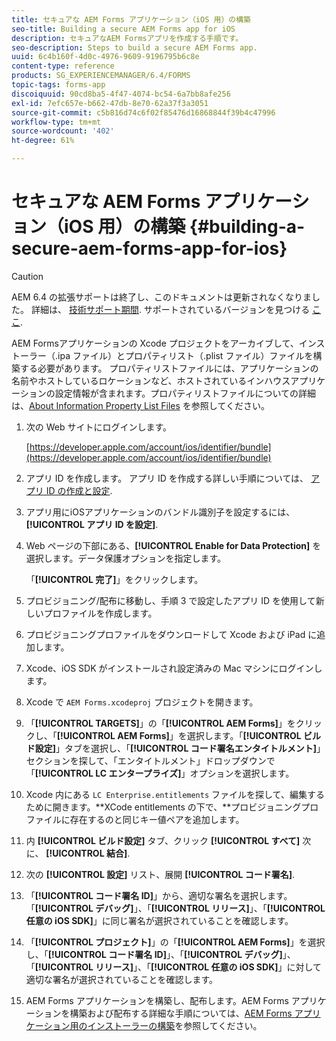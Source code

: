 ```yaml
---
title: セキュアな AEM Forms アプリケーション（iOS 用）の構築
seo-title: Building a secure AEM Forms app for iOS
description: セキュアなAEM Formsアプリを作成する手順です。
seo-description: Steps to build a secure AEM Forms app.
uuid: 6c4b160f-4d0c-4976-9609-9196795b6c8e
content-type: reference
products: SG_EXPERIENCEMANAGER/6.4/FORMS
topic-tags: forms-app
discoiquuid: 90cd8ba5-4f47-4074-bc54-6a7bb8afe256
exl-id: 7efc657e-b662-47db-8e70-62a37f3a3051
source-git-commit: c5b816d74c6f02f85476d16868844f39b4c47996
workflow-type: tm+mt
source-wordcount: '402'
ht-degree: 61%

---
```


# セキュアな AEM Forms アプリケーション（iOS 用）の構築 {#building-a-secure-aem-forms-app-for-ios}

>[!CAUTION]
>
>AEM 6.4 の拡張サポートは終了し、このドキュメントは更新されなくなりました。 詳細は、 [技術サポート期間](https://helpx.adobe.com/jp/support/programs/eol-matrix.html). サポートされているバージョンを見つける [ここ](https://experienceleague.adobe.com/docs/?lang=ja).

AEM Formsアプリケーションの Xcode プロジェクトをアーカイブして、インストーラー（.ipa ファイル）とプロパティリスト（.plist ファイル）ファイルを構築する必要があります。 プロパティリストファイルには、アプリケーションの名前やホストしているロケーションなど、ホストされているインハウスアプリケーションの設定情報が含まれます。プロパティリストファイルについての詳細は、[About Information Property List Files](https://developer.apple.com/library/ios/#documentation/general/Reference/InfoPlistKeyReference/Articles/AboutInformationPropertyListFiles.html) を参照してください。

1. 次の Web サイトにログインします。

   [https://developer.apple.com/account/ios/identifier/bundle](https://developer.apple.com/account/ios/identifier/bundle)

1. アプリ ID を作成します。 アプリ ID を作成する詳しい手順については、 [アプリ ID の作成と設定](https://developer.apple.com/library/ios/documentation/IDEs/Conceptual/AppDistributionGuide/MaintainingProfiles/MaintainingProfiles.html).
1. アプリ用にiOSアプリケーションのバンドル識別子を設定するには、 **[!UICONTROL アプリ ID を設定]**.
1. Web ページの下部にある、**[!UICONTROL Enable for Data Protection]** を選択します。データ保護オプションを指定します。

   「**[!UICONTROL 完了]**」をクリックします。

1. プロビジョニング/配布に移動し、手順 3 で設定したアプリ ID を使用して新しいプロファイルを作成します。
1. プロビジョニングプロファイルをダウンロードして Xcode および iPad に追加します。 
1. Xcode、iOS SDK がインストールされ設定済みの Mac マシンにログインします。
1. Xcode で `AEM Forms.xcodeproj` プロジェクトを開きます。
1. 「**[!UICONTROL TARGETS]**」の「**[!UICONTROL AEM Forms]**」をクリックし、「**[!UICONTROL AEM Forms]**」を選択します。「**[!UICONTROL ビルド設定]**」タブを選択し、「**[!UICONTROL コード署名エンタイトルメント]**」セクションを探して、「エンタイトルメント」ドロップダウンで「**[!UICONTROL LC エンタープライズ]**」オプションを選択します。
1. Xcode 内にある `LC Enterprise.entitlements` ファイルを探して、編集するために開きます。**XCode entitlements の下で、**プロビジョニングプロファイルに存在するのと同じキー値ペアを追加します。
1. 内 **[!UICONTROL ビルド設定]** タブ、クリック **[!UICONTROL すべて]** 次に、 **[!UICONTROL 結合]**.
1. 次の **[!UICONTROL 設定]** リスト、展開 **[!UICONTROL コード署名]**.
1. 「**[!UICONTROL コード署名 ID]**」から、適切な署名を選択します。「**[!UICONTROL デバッグ]**」、「**[!UICONTROL リリース]**」、「**[!UICONTROL 任意の iOS SDK]**」に同じ署名が選択されていることを確認します。
1. 「**[!UICONTROL プロジェクト]**」の「**[!UICONTROL AEM Forms]**」を選択し、「**[!UICONTROL コード署名 ID]**」、「**[!UICONTROL デバッグ]**」、「**[!UICONTROL リリース]**」、「**[!UICONTROL 任意の iOS SDK]**」に対して適切な署名が選択されていることを確認します。
1. AEM Forms アプリケーションを構築し、配布します。AEM Forms アプリケーションを構築および配布する詳細な手順については、[AEM Forms アプリケーション用のインストーラーの構築](setup-xcode-project-build-installer.md#build-the-installer-for-the-mobile-workspace-app)を参照してください。
